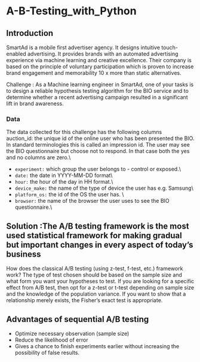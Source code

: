 # A-B-Testing_with_Python

## Introduction
SmartAd is a mobile first advertiser agency. It designs intuitive touch-enabled advertising. It provides brands with an automated advertising experience via machine learning and creative excellence. Their company is based on the principle of voluntary participation which is proven to increase brand engagement and memorability 10 x more than static alternatives. 



Challenge : As a Machine learning engineer in SmartAd, one of your tasks is to design a reliable hypothesis testing algorithm for the BIO service and to determine whether a recent advertising campaign resulted in a significant lift in brand awareness.



### Data

The data collected for this challenge has the following columns\
auction_id: the unique id of the online user who has been presented the BIO. In standard terminologies this is called an impression id. The user may see the BIO questionnaire but choose not to respond. In that case both the yes and no columns are zero.\
- ``experiment:`` which group the user belongs to - control or exposed.\
- ``date:`` the date in YYYY-MM-DD format\
- ``hour:`` the hour of the day in HH format.\
- ``device_make:`` the name of the type of device the user has e.g. Samsung\
- ``platform_os:`` the id of the OS the user has. \
- ``browser:`` the name of the browser the user uses to see the BIO questionnaire.\


## Solution :The A/B testing framework is the most used statistical framework for making gradual but important changes in every aspect of today’s business

How does the classical A/B testing (using z-test, f-test, etc.) framework work?
The type of test chosen should be based on the sample size and what form you want your hypotheses to test. If you are looking for a specific effect from A/B test, then opt for a z-test or t-test depending on sample size and the knowledge of the population variance. If you want to show that a relationship merely exists, the Fisher’s exact test is appropriate.

## Advantages of sequential A/B testing 

-	Optimize necessary observation (sample size)
- Reduce the likelihood of error
- Gives a chance to finish experiments earlier without increasing the possibility of false results.




